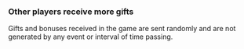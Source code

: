 ### Other players receive more gifts
Gifts and bonuses received in the game are sent randomly and are not generated by any event or interval of time passing. 
